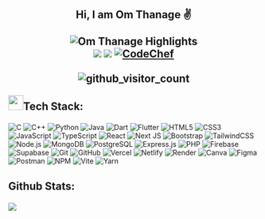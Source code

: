 <h2 align="center">
  <p>Hi, I am Om Thanage ✌️</p>
  <div align="center">
  <img src="https://readme-typing-svg.demolab.com?font=Fira+Code&weight=900&size=20&duration=4000&pause=1000&color=FFFFFF&center=true&vCenter=true&random=true&width=435&lines=Full+Stack+Developer+%F0%9F%92%BB;AI%2FML+Enthusiast+%F0%9F%98%BB;2x+%F0%9F%8F%86+Hackathon+Finalist" alt="Om Thanage Highlights" />
  </div>
  <div align="center">
  <a href="https://www.linkedin.com/in/omthanage/" target="_blank"><img src="https://img.shields.io/badge/LinkedIn-0077B5?style=for-the-badge&logo=linkedin&logoColor=white"></a>  
  <a href="mailto:omsthanage2005@gmail.com" target="_blank"><img src="https://img.shields.io/badge/Gmail-D14836?style=for-the-badge&logo=gmail&logoColor=white"></a>
  <a href="https://www.codechef.com/users/omitron"> <img src="https://img.shields.io/badge/CodeChef-%23964B00.svg?style=for-the-badge&logo=CodeChef&logoColor=white&color=brown" alt="CodeChef"> </a>

</div>
<br />
  <img src="https://profile-counter.glitch.me/om-thanage/count.svg" alt="github_visitor_count" />
<br />

  <p align="left"><img src="https://media1.giphy.com/media/v1.Y2lkPTc5MGI3NjExcHJvbnhpa3FrZ2JjdnA5bHY0cm5ldDdoaG1sZGVwOGR3YzdyeXVsdSZlcD12MV9pbnRlcm5hbF9naWZfYnlfaWQmY3Q9cw/LEe5yo2E9Fi3FmuEPK/giphy.gif" width="30"/>Tech Stack:</p>
</h2>


![C](https://img.shields.io/badge/C-00599C?style=for-the-badge&logo=c&color=black)
![C++](https://img.shields.io/badge/C++-00599C?style=for-the-badge&logo=c%2b%2b&color=black)
![Python](https://img.shields.io/badge/Python-3776AB?style=for-the-badge&logo=python&color=black)
![Java](https://img.shields.io/badge/Java-ED8B00?style=for-the-badge&logo=openjdk&color=black)
![Dart](https://img.shields.io/badge/Dart-0175C2?style=for-the-badge&logo=dart&color=black)
![Flutter](https://img.shields.io/badge/Flutter-02569B?style=for-the-badge&logo=flutter&color=black)
![HTML5](https://img.shields.io/badge/HTML5-E34F26?style=for-the-badge&logo=html5&color=black)
![CSS3](https://img.shields.io/badge/CSS3-1572B6?style=for-the-badge&logo=css3&color=black)
![JavaScript](https://img.shields.io/badge/JavaScript-F7DF1E?style=for-the-badge&logo=javascript&color=black)
![TypeScript](https://img.shields.io/badge/TypeScript-3178C6?style=for-the-badge&logo=typescript&color=black)
![React](https://img.shields.io/badge/React-20232A?style=for-the-badge&logo=react&logoColor=61DAFB&color=black)
![Next JS](https://img.shields.io/badge/Next-black?style=for-the-badge&logo=next.js&logoColor=white)
![Bootstrap](https://img.shields.io/badge/bootstrap-%238511FA.svg?style=for-the-badge&logo=bootstrap&logoColor=white&color=black)
![TailwindCSS](https://img.shields.io/badge/TailwindCSS-06B6D4?style=for-the-badge&logo=tailwindcss&color=black)
![Node.js](https://img.shields.io/badge/Node.js-339933?style=for-the-badge&logo=node.js&color=black)
![MongoDB](https://img.shields.io/badge/MongoDB-47A248?style=for-the-badge&logo=mongodb&color=black) 
![PostgreSQL](https://img.shields.io/badge/PostgreSQL-4169E1?style=for-the-badge&logo=postgresql&color=black)
![Express.js](https://img.shields.io/badge/Express.js-000000?style=for-the-badge&logo=express&color=black)
![PHP](https://img.shields.io/badge/PHP-777BB4?style=for-the-badge&logo=php&color=black)
![Firebase](https://img.shields.io/badge/Firebase-FFCA28?style=for-the-badge&logo=firebase&color=black)
![Supabase](https://img.shields.io/badge/Supabase-3ECF8E?style=for-the-badge&logo=supabase&color=black)
![Git](https://img.shields.io/badge/Git-F05032?style=for-the-badge&logo=git&color=black)
![GitHub](https://img.shields.io/badge/GitHub-181717?style=for-the-badge&logo=github&color=black)
![Vercel](https://img.shields.io/badge/Vercel-000000?style=for-the-badge&logo=vercel&color=black)
![Netlify](https://img.shields.io/badge/Netlify-00C7B7?style=for-the-badge&logo=netlify&color=black)
![Render](https://img.shields.io/badge/Render-46E3B7?style=for-the-badge&logo=render&color=black)
![Canva](https://img.shields.io/badge/Canva-00C4CC?style=for-the-badge&logo=canva&color=black)
![Figma](https://img.shields.io/badge/figma-%23F24E1E.svg?style=for-the-badge&logo=figma&logoColor=white&color=black)
![Postman](https://img.shields.io/badge/Postman-FF6C37?style=for-the-badge&logo=postman&logoColor=white&color=black)
![NPM](https://img.shields.io/badge/NPM-%23CB3837.svg?style=for-the-badge&logo=npm&logoColor=white&color=black)
![Vite](https://img.shields.io/badge/vite-%23646CFF.svg?style=for-the-badge&logo=vite&logoColor=white&color=black) 
![Yarn](https://img.shields.io/badge/yarn-%232C8EBB.svg?style=for-the-badge&logo=yarn&logoColor=white&color=black) 

<h2>
  <p>Github Stats:</p>
  <a href="https://github.com/Om-Thanage" target="_blank">
    <img src="https://github-profile-summary-cards.vercel.app/api/cards/profile-details?username=Om-Thanage&theme=tokyonight" />
  </a>
</h2>



